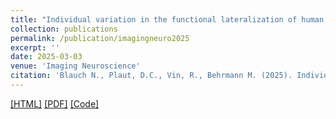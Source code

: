 ```yaml
---
title: "Individual variation in the functional lateralization of human ventral temporal cortex: Local competition and long-range coupling"
collection: publications
permalink: /publication/imagingneuro2025
excerpt: ''
date: 2025-03-03
venue: 'Imaging Neuroscience'
citation: 'Blauch N., Plaut, D.C., Vin, R., Behrmann M. (2025). Individual variation in the functional lateralization of human ventral temporal cortex: Local competition and long-range coupling. Imaging Neuroscience.'
---
```


[[HTML]](https://doi.org/10.1162/imag_a_00488)
[[PDF]](/files/blauch_IN_2025.pdf)
[[Code]](https://github.com/viscog-cmu/blauch_imaging_neuro_2025)